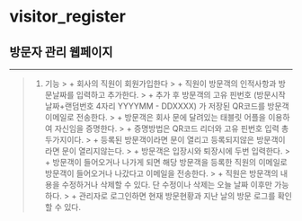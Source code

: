 # visitor_register

## 방문자 관리 웹페이지
* * *
>1. 기능
>        > + 회사의 직원이 회원가입한다
>        > + 직원이 방문객의 인적사항과 방문날짜를 입력하고 추가한다.
>        > + 추가 후 방문객의 고유 핀번호 (방문시작날짜+랜덤번호 4자리 YYYYMM - DDXXXX) 가 저장된 QR코드를 방문객 이메일로 전송한다.
>        > + 방문객은 회사 문에 달려있는 태블릿 어플을 이용하여 자신임을 증명한다.
>        > + 증명방법은 QR코드 리더와 고유 핀번호 입력 총 두가지이다.
>        > + 등록된 방문객이라면 문이 열리고 등록되지않은 방문객이라면 문이 열리지않는다.
>        > + 방문객은 입장시와 퇴장시에 두번 입력한다. 
>        > + 방문객이 들어오거나 나가게 되면 해당 방문객을 등록한 직원의 이메일로 방문객이 들어오거나 나갔다고 이메일을 전송한다.
>        > + 직원은 방문객의 내용을 수정하거나 삭제할 수 있다. 단 수정이나 삭제는 오늘 날짜 이후만 가능하다.
>        > +  관리자로 로그인하면 현재 방문현황과 지난 날의 방문 로그를 확인할 수 있다.
